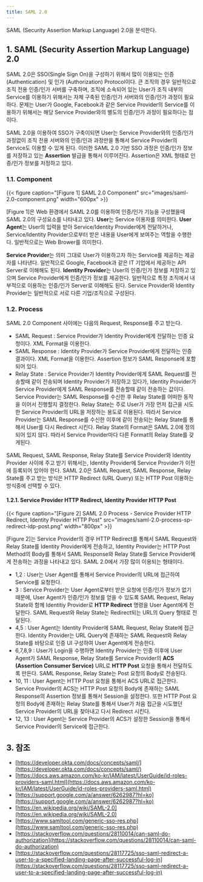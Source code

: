 ```yaml
---
title: SAML 2.0
---
```


SAML (Security Assertion Markup Language) 2.0을 분석한다.

## 1. SAML (Security Assertion Markup Language) 2.0

SAML 2.0은 SSO(Single Sign On)을 구성하기 위해서 많이 이용되는 인증 (Authentication) 및 인가 (Authorization) Protocol이다. 큰 조직의 경우 일반적으로 조직 전용 인증/인가 서버를 구축하며, 조직에 소속되어 있는 User가 조직 내부의 Service를 이용하기 위해서는 자체 구축된 인증/인가 서버와의 인증/인가 과정이 필요하다. 문제는 User가 Google, Facebook과 같은 Service Provider의 Service를 이용하기 위해서는 해당 Service Provider와의 별도의 인증/인가 과정이 필요하다는 점이다. 

SAML 2.0을 이용하여 SSO가 구축이되면 User는 Service Provider와의 인증/인가 과정없이 조직 전용 서버와의 인증/인과 과정만을 통해서 Service Provider의 Service도 이용할 수 있게 된다. 이러한 SAML 2.0 기반 SSO 과정은 인증/인가 정보를 저장하고 있는 **Assertion** 발급을 통해서 이루어진다. Assertion은 XML 형태로 인증/인가 정보를 저정하고 있다.

### 1.1. Component

{{< figure caption="[Figure 1] SAML 2.0 Component" src="images/saml-2.0-component.png" width="600px" >}}

[Figure 1]은 Web 환경에서 SAML 2.0를 이용하여 인증/인가 기능을 구성했을때 SAML 2.0의 구성요소를 나타내고 있다. **User**는 Service 이용자를 의미한다. **User Agent**는 User의 입력을 받아 Service/Identity Provider에게 전달하거나, Service/Identity Provider으로부터 받은 내용을 User에게 보여주는 역할을 수행한다. 일반적으로는 Web Brower를 의미한다. 

**Service Provider**는 의미 그대로 User가 이용하고자 하는 Service를 제공하는 제공자를 나타낸다. 일반적으로 Google, Facebook과 같은 IT 기업에서 제공하는 API Server로 이해해도 된다. **Identity Provider**는 User의 인증/인가 정보를 저장하고 있으며 Service Provider에게 인증/인가 정보를 제공한다. 일반적으로 특정 조직에서 내부적으로 이용하는 인증/인가 Server로 이해해도 된다. Service Provider와 Identity Provider는 일반적으로 서로 다른 기업/조직으로 구성된다.

### 1.2. Process

SAML 2.0 Component 사이에는 다음의 Request, Response를 주고 받는다.

* SAML Request : Service Provider가 Identity Provider에게 전달하는 인증 요청이다. XML Format을 이용한다.
* SAML Response : Identity Provider가 Service Provider에게 전달하는 인증 결과이다. XML Format을 이용한다. Assertion 정보가 SAML Response에 포함되어 있다.
* Relay State : Service Provider가 Identity Provider에게 SAML Request를 전송할때 같이 전송되며 Identity Provider가 저장하고 있다가, Identity Provider가 Service Provider에게 SAML Response를 전송할때 같이 전송하는 값이다. Service Provider는 SAML Response를 수신한 후 Relay State를 어떠한 동작을 이어서 진행할지 결정한다. Relay State는 주로 User가 가장 먼저 접근을 시도한 Service Provider의 URL을 저장하는 용도로 이용된다. 따라서 Service Provider는 SAML Response를 수신한 이후에 같이 전송되는 Relay State를 통해서 User를 다시 Redirect 시킨다. Relay State의 Format은 SAML 2.0에 정의되어 있지 않다. 따라서 Service Provider마다 다른 Format의 Relay State를 갖게된다.

SAML Request, SAML Response, Relay State를 Service Provider와 Identity Provider 사이에 주고 받기 위해서는, Identity Provider에 Service Provider가 이전에 등록되어 있어야 한다. SAML 2.0은 SAML Request, SAML Response, Relay State를 주고 받는 방식은 HTTP Redirect (URL Query) 또는 HTTP Post 이용하는 방식중에 선택할 수 있다.

#### 1.2.1. Service Provider HTTP Redirect, Identity Provider HTTP Post

{{< figure caption="[Figure 2] SAML 2.0 Process - Service Provider HTTP Redirect, Identity Provider HTTP Post" src="images/saml-2.0-process-sp-redirect-idp-post.png" width="800px" >}}

[Figure 2]는 Service Provider의 경우 HTTP Redirect를 통해서 SAML Request와 Relay State를 Identity Provider에게 전송하고, Identity Provider는 HTTP Post Method의 Body를 통해서 SAML Response와 Relay State를 Service Provider에게 전송하는 과정을 나타내고 있다. SAML 2.0에서 가장 많이 이용되는 형태이다.

* 1,2 : User는 User Agent를 통해서 Service Provider의 URL에 접근하여 Service를 요청한다.
* 3 : Service Provider는 User Agent로부터 받은 요청에 인증/인가 정보가 없기 때문에, User Agent가 인증/인가 정보를 얻을 수 있도록 SAML Request, Relay State와 함께 Identitiy Provider로 **HTTP Redirect** 명령을 User Agent에게 전달한다. SAML Request와 Relay State는 Redirect되는 URL의 Query 형태로 전달된다.
* 4,5 : User Agent는 Identity Provider에 SAML Request, Relay State에 접근한다. Identity Provider는 URL Query에 존재하는 SAML Request와 Relay State를 바탕으로 인증 UI 구성하여 User Agent에게 전송한다.
* 6,7,8,9 : User가 Login을 수행하면 Identity Provider는 인증 이후에 User Agent가 SAML Response, Relay State를 Service Provider의 **ACS (Assertion Consumer Service)** URL로 **HTTP Post** 요청을 통해서 전달하도록 만든다. SAML Response, Relay State는 Post 요청의 Body로 전송된다.
* 10, 11 : User Agent는 HTTP Post 요청을 통해서 ACS URL로 접근한다. Service Provider의 ACS는 HTTP Post 요청의 Body에 존재하는 SAML Response의 Assertion 정보를 통해서 Session을 설정한다. 또한 HTTP Post 요청의 Body에 존재하는 Relay State를 통해서 User가 처음 접근을 시도했던 Service Provider의 URL을 찾아내고 다시 Redirect 시킨다.
* 12, 13 : User Agent는 Service Provider의 ACS가 설정한 Session을 통해서 Service Provider의 Service에 접근한다.

## 3. 참조

* [https://developer.okta.com/docs/concepts/saml/](https://developer.okta.com/docs/concepts/saml/)
* [https://docs.aws.amazon.com/ko-kr/IAM/latest/UserGuide/id-roles-providers-saml.html](https://docs.aws.amazon.com/ko-kr/IAM/latest/UserGuide/id-roles-providers-saml.html)
* [https://support.google.com/a/answer/6262987?hl=ko](https://support.google.com/a/answer/6262987?hl=ko)
* [https://en.wikipedia.org/wiki/SAML-2.0](https://en.wikipedia.org/wiki/SAML-2.0)
* [https://www.samltool.com/generic-sso-res.php](https://www.samltool.com/generic-sso-res.php)
* [https://stackoverflow.com/questions/28110014/can-saml-do-authorization](https://stackoverflow.com/questions/28110014/can-saml-do-authorization)
* [https://stackoverflow.com/questions/28117725/sso-saml-redirect-a-user-to-a-specified-landing-page-after-successful-log-in](https://stackoverflow.com/questions/28117725/sso-saml-redirect-a-user-to-a-specified-landing-page-after-successful-log-in)

